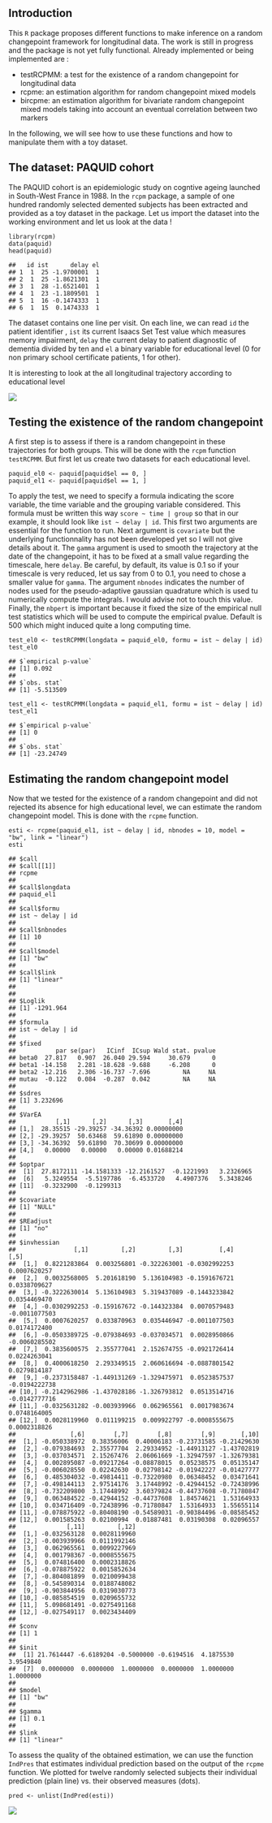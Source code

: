 Introduction
------------

This `R` package proposes different functions to make inference on a
random changepoint framework for longitudinal data. The work is still in
progress and the package is not yet fully functional. Already
implemented or being implemented are : 
* testRCPMM: a test for the
existence of a random changepoint for longitudinal data 
* rcpme: an estimation algorithm for random changepoint mixed models 
* bircpme: an estimation algorithm for bivariate random changepoint mixed models
taking into account an eventual correlation between two markers

In the following, we will see how to use these functions and how to
manipulate them with a toy dataset.

The dataset: PAQUID cohort
--------------------------

The PAQUID cohort is an epidemiologic study on cogntive ageing launched
in South-West France in 1988. In the `rcpm` package, a sample of one
hundred randomly selected demented subjects has been extracted and
provided as a toy dataset in the package. Let us import the dataset into
the working environment and let us look at the data !

    library(rcpm)
    data(paquid)
    head(paquid)

    ##   id ist      delay el
    ## 1  1  25 -1.9700001  1
    ## 2  1  25 -1.8621301  1
    ## 3  1  28 -1.6521401  1
    ## 4  1  23 -1.1809501  1
    ## 5  1  16 -0.1474333  1
    ## 6  1  15  0.1474333  1

The dataset contains one line per visit. On each line, we can read `id`
the patient identifier , `ist` its current Isaacs Set Test value which
measures memory impairment, `delay` the current delay to patient
diagnostic of dementia divided by ten and `el` a binary variable for
educational level (0 for non primary school certificate patients, 1 for
other).

It is interesting to look at the all longitudinal trajectory according
to educational level

![](Readme_files/figure-markdown_strict/unnamed-chunk-2-1.png)

Testing the existence of the random changepoint
-----------------------------------------------

A first step is to assess if there is a random changepoint in these
trajectories for both groups. This will be done with the `rcpm` function
`testRCPMM`. But first let us create two datasets for each educational
level.

    paquid_el0 <- paquid[paquid$el == 0, ]
    paquid_el1 <- paquid[paquid$el == 1, ]

To apply the test, we need to specify a formula indicating the score
variable, the time variable and the grouping variable considered. This
formula must be written this way `score ~ time | group` so that in our
example, it should look like `ist ~ delay | id`. This first two
arguments are essential for the function to run. Next argument is
`covariate` but the underlying functionnality has not been developed yet
so I will not give details about it. The `gamma` argument is used to
smooth the trajectory at the date of the changepoint, it has to be fixed
at a small value regarding the timescale, here `delay`. Be careful, by
default, its value is 0.1 so if your timescale is very reduced, let us
say from 0 to 0.1, you need to chose a smaller value for `gamma`. The
argument `nbnodes` indicates the number of nodes used for the
pseudo-adaptive gaussian quadrature which is used tu numerically compute
the integrals. I would advise not to touch this value. Finally, the
`nbpert` is important because it fixed the size of the empirical null
test statistics which will be used to compute the empirical pvalue.
Default is 500 which might induced quite a long computing time.

    test_el0 <- testRCPMM(longdata = paquid_el0, formu = ist ~ delay | id)
    test_el0

    ## $`empirical p-value`
    ## [1] 0.092
    ## 
    ## $`obs. stat`
    ## [1] -5.513509

    test_el1 <- testRCPMM(longdata = paquid_el1, formu = ist ~ delay | id)
    test_el1

    ## $`empirical p-value`
    ## [1] 0
    ## 
    ## $`obs. stat`
    ## [1] -23.24749

Estimating the random changepoint model
---------------------------------------

Now that we tested for the existence of a random changepoint and did not
rejected its absence for high educational level, we can estimate the
random changepoint model. This is done with the `rcpme` function.

    esti <- rcpme(paquid_el1, ist ~ delay | id, nbnodes = 10, model = "bw", link = "linear")
    esti

    ## $call
    ## $call[[1]]
    ## rcpme
    ## 
    ## $call$longdata
    ## paquid_el1
    ## 
    ## $call$formu
    ## ist ~ delay | id
    ## 
    ## $call$nbnodes
    ## [1] 10
    ## 
    ## $call$model
    ## [1] "bw"
    ## 
    ## $call$link
    ## [1] "linear"
    ## 
    ## 
    ## $Loglik
    ## [1] -1291.964
    ## 
    ## $formula
    ## ist ~ delay | id
    ## 
    ## $fixed
    ##           par se(par)   ICinf  ICsup Wald stat. pvalue
    ## beta0  27.817   0.907  26.040 29.594     30.679      0
    ## beta1 -14.158   2.281 -18.628 -9.688     -6.208      0
    ## beta2 -12.216   2.306 -16.737 -7.696         NA     NA
    ## mutau  -0.122   0.084  -0.287  0.042         NA     NA
    ## 
    ## $sdres
    ## [1] 3.232696
    ## 
    ## $VarEA
    ##           [,1]      [,2]      [,3]       [,4]
    ## [1,]  28.35515 -29.39257 -34.36392 0.00000000
    ## [2,] -29.39257  50.63468  59.61890 0.00000000
    ## [3,] -34.36392  59.61890  70.30699 0.00000000
    ## [4,]   0.00000   0.00000   0.00000 0.01688214
    ## 
    ## $optpar
    ##  [1]  27.8172111 -14.1581333 -12.2161527  -0.1221993   3.2326965
    ##  [6]   5.3249554  -5.5197786  -6.4533720   4.4907376   5.3438246
    ## [11]  -0.3232900  -0.1299313
    ## 
    ## $covariate
    ## [1] "NULL"
    ## 
    ## $REadjust
    ## [1] "no"
    ## 
    ## $invhessian
    ##                [,1]         [,2]         [,3]          [,4]          [,5]
    ##  [1,]  0.8221283864  0.003256801 -0.322263001 -0.0302992253  0.0007620257
    ##  [2,]  0.0032568005  5.201618190  5.136104983 -0.1591676721  0.0338709627
    ##  [3,] -0.3222630014  5.136104983  5.319437089 -0.1443233842  0.0354469470
    ##  [4,] -0.0302992253 -0.159167672 -0.144323384  0.0070579483 -0.0011077503
    ##  [5,]  0.0007620257  0.033870963  0.035446947 -0.0011077503  0.0174172400
    ##  [6,] -0.0503389725 -0.079384693 -0.037034571  0.0028950866 -0.0060285502
    ##  [7,]  0.3835600575  2.355777041  2.152674755 -0.0921726414  0.0224263041
    ##  [8,]  0.4000618250  2.293349515  2.060616694 -0.0887801542  0.0279814187
    ##  [9,] -0.2373158487 -1.449131269 -1.329475971  0.0523857537 -0.0194222738
    ## [10,] -0.2142962986 -1.437028186 -1.326793812  0.0513514716 -0.0142777716
    ## [11,] -0.0325631282 -0.003939966  0.062965561  0.0017983674  0.0748164005
    ## [12,]  0.0028119960  0.011199215  0.009922797 -0.0008555675  0.0002318826
    ##               [,6]        [,7]        [,8]        [,9]       [,10]
    ##  [1,] -0.050338972  0.38356006  0.40006183 -0.23731585 -0.21429630
    ##  [2,] -0.079384693  2.35577704  2.29334952 -1.44913127 -1.43702819
    ##  [3,] -0.037034571  2.15267476  2.06061669 -1.32947597 -1.32679381
    ##  [4,]  0.002895087 -0.09217264 -0.08878015  0.05238575  0.05135147
    ##  [5,] -0.006028550  0.02242630  0.02798142 -0.01942227 -0.01427777
    ##  [6,]  0.485304032 -0.49814411 -0.73220980  0.06348452  0.03471641
    ##  [7,] -0.498144113  2.97514176  3.17448992 -0.42944152 -0.72438996
    ##  [8,] -0.732209800  3.17448992  3.60379824 -0.44737608 -0.71780847
    ##  [9,]  0.063484522 -0.42944152 -0.44737608  1.84574621  1.53164933
    ## [10,]  0.034716409 -0.72438996 -0.71780847  1.53164933  1.55655114
    ## [11,] -0.078875922 -0.80408190 -0.54589031 -0.90384496 -0.08585452
    ## [12,]  0.001585263  0.02100994  0.01887481  0.03190308  0.02096557
    ##              [,11]         [,12]
    ##  [1,] -0.032563128  0.0028119960
    ##  [2,] -0.003939966  0.0111992146
    ##  [3,]  0.062965561  0.0099227969
    ##  [4,]  0.001798367 -0.0008555675
    ##  [5,]  0.074816400  0.0002318826
    ##  [6,] -0.078875922  0.0015852634
    ##  [7,] -0.804081899  0.0210099438
    ##  [8,] -0.545890314  0.0188748082
    ##  [9,] -0.903844956  0.0319030773
    ## [10,] -0.085854519  0.0209655732
    ## [11,]  5.098681491 -0.0275491168
    ## [12,] -0.027549117  0.0023434409
    ## 
    ## $conv
    ## [1] 1
    ## 
    ## $init
    ##  [1] 21.7614447 -6.6189204 -0.5000000 -0.6194516  4.1875530  3.9549840
    ##  [7]  0.0000000  0.0000000  1.0000000  0.0000000  1.0000000  1.0000000
    ## 
    ## $model
    ## [1] "bw"
    ## 
    ## $gamma
    ## [1] 0.1
    ## 
    ## $link
    ## [1] "linear"

To assess the quality of the obtained estimation, we can use the
function `IndPres` that estimates individual prediction based on the
output of the `rcpme` function. We plotted for twelve randomly selected
subjects their individual prediction (plain line) vs. their observed
measures (dots).

    pred <- unlist(IndPred(esti))

![](Readme_files/figure-markdown_strict/unnamed-chunk-7-1.png)
